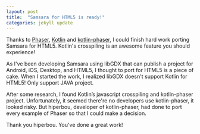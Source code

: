 ```yaml
---
layout: post
title:  "Samsara for HTML5 is ready!"
categories: jekyll update
---
```


Thanks to [Phaser][phaser], [Kotlin][kotlin] and [kotlin-phaser][kotlin-phaser], I could finish hard work porting Samsara for HTML5. Kotlin's crosspiling is an awesome feature you should experience!

As I've been developing Samsara using libGDX that can publish a project for Android, iOS, Desktop, and HTML5, I thought to port for HTML5 is a piece of cake. When I started the work, I realized libGDX doesn't support Kotlin for HTML5! Only support JAVA project.

After some research, I found Kotlin’s javascript crosspiling and kotlin-phaser project. Unfortunately, it seemed there're no developers use kotlin-phaser, it looked risky. But hiperbou, developer of kotlin-phaser, had done to port every example of Phaser so that I could make a decision.

Thank you hiperbou. You've done a great work!

[phaser]: http://phaser.io/
[kotlin]: http://kotlinlang.org/
[kotlin-phaser]: https://github.com/hiperbou/kotlin-phaser
